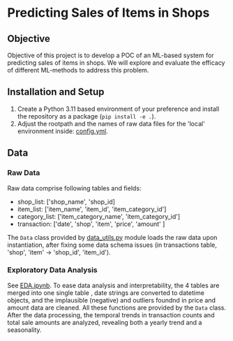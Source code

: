 # Predicting Sales of Items in Shops

## Objective
Objective of this project is to develop a POC of an ML-based system for predicting sales of items in shops.
We will explore and evaluate the efficacy of different ML-methods to address this problem.

## Installation and Setup
1. Create a Python 3.11 based environment of your preference and install the repository as a package (`pip install -e .`).
2. Adjust the rootpath and the names of raw data files for the 'local' environment inside: [config.yml](config/config.yml).

## Data

### Raw Data
Raw data comprise following tables and fields:
- shop_list: ['shop_name', 'shop_id]
- item_list: ['item_name', 'item_id', 'item_category_id']
- category_list: ['item_category_name', 'item_category_id']
- transaction: ['date', 'shop', 'item', 'price', 'amount' ]

The `Data` class provided by [data_utils.py](src/data_utils.py) module loads the raw data upon instantiation, after fixing some data schema issues (in transactions table, 'shop', 'item' -> 'shop_id', 'item_id'). 

### Exploratory Data Analysis
See [EDA.ipynb](notebooks/EDA.ipynb). To ease data analysis and interpretability, the 4 tables are merged into one single table , date strings are converted to datetime objects, and the implausible (negative) and outliers foundnd in price and amount data are cleaned. All these functions are provided by the `Data` class. After the data processing, the temporal trends in transaction counts and total sale amounts are analyzed, revealing both a yearly trend and a seasonality.

